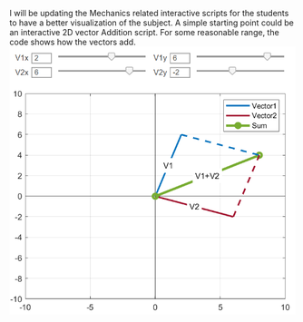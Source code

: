 I will be updating the Mechanics related interactive scripts for the students to have a better visualization of the subject.
A simple starting point could be an interactive 2D vector Addition script. For some reasonable range, the code shows how the vectors add.
![A demonstration of vector addition](screenshot.png)
